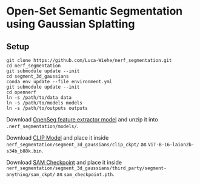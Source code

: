 # Open-Set Semantic Segmentation using Gaussian Splatting
## Setup
```
git clone https://github.com/Luca-Wiehe/nerf_segmentation.git
cd nerf_segmentation
git submodule update --init
cd segment_3d_gaussians
conda env update --file environment.yml
git submodule update --init
cd opennerf
ln -s /path/to/data data
ln -s /path/to/models models
ln -s /path/to/outputs outputs
```

Download [OpenSeg feature extractor model](https://drive.google.com/file/d/1DgyH-1124Mo8p6IUJ-ikAiwVZDDfteak/view?usp=sharing) and unzip it into `.nerf_segmentation/models/`.

Download [CLIP Model](https://huggingface.co/laion/CLIP-ViT-B-16-laion2B-s34B-b88K/resolve/main/open_clip_pytorch_model.bin) and place it inside `nerf_segmentation/segment_3d_gaussians/clip_ckpt/` as `ViT-B-16-laion2b-s34b_b88k.bin`.

Download [SAM Checkpoint](https://dl.fbaipublicfiles.com/segment_anything/sam_vit_h_4b8939.pth) and place it inside `nerf_segmentation/segment_3d_gaussians/third_party/segment-anything/sam_ckpt/` as `sam_checkpoint.pth`.
